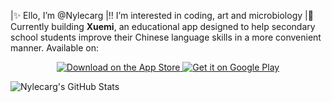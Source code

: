 |✨ Ello, I’m @Nylecarg
|‼️ I’m interested in coding, art and microbiology
|🌱 Currently building **Xuemi**, an educational app designed to help secondary school students improve their Chinese language skills in a more convenient manner. Available on:

<p align="center">
  <a href="https://apps.apple.com/sg/app/xuemi/id6608983220">
    <img src="https://img.shields.io/badge/Download%20on%20the-App%20Store-black?style=for-the-badge&logo=apple" alt="Download on the App Store">
  </a>
  <a href="https://play.google.com/store/apps/details?id=org.sstinc.xuemi">
    <img src="https://img.shields.io/badge/Get%20it%20on-Google%20Play-green?style=for-the-badge&logo=google-play" alt="Get it on Google Play">
  </a>
</p>

![Nylecarg's GitHub Stats](https://github-readme-stats.vercel.app/api?username=Nylecarg&show_icons=true&theme=tokyonight)

